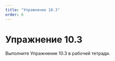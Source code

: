 ```yaml
---
title: "Упражнение 10.3"
order: 6
---
```


# Упражнение 10.3

Выполните Упражнение 10.3 в рабочей тетради.